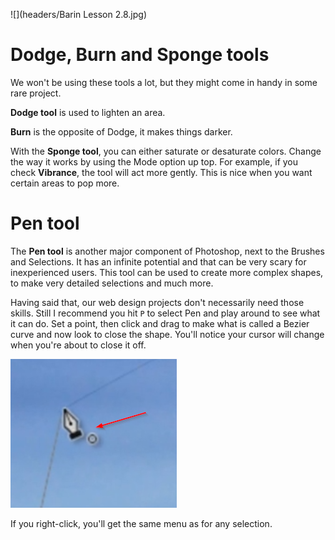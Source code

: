 ![](headers/Barin Lesson 2.8.jpg)
# Dodge, Burn and Sponge tools

We won't be using these tools a lot, but they might come in handy in some rare project.

**Dodge tool** is used to lighten an area.

**Burn** is the opposite of Dodge, it makes things darker.

With the **Sponge tool**, you can either saturate or desaturate colors. Change the way it works by using the Mode option up top. For example, if you check **Vibrance**, the tool will act more gently. This is nice when you want certain areas to pop more.

# Pen tool

The **Pen tool** is another major component of Photoshop, next to the Brushes and Selections. It has an infinite potential and that can be very scary for inexperienced users. This tool can be used to create more complex shapes, to make very detailed selections and much more.

Having said that, our web design projects don't necessarily need those skills. Still I recommend you hit `P` to select Pen and play around to see what it can do. Set a point, then click and drag to make what is called a Bezier curve and now look to close the shape. You'll notice your cursor will change when you're about to close it off.

![](images/2-8_pen.png)

If you right-click, you'll get the same menu as for any selection.